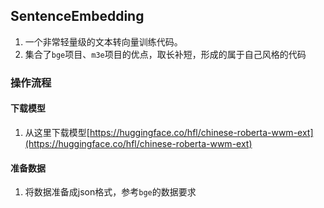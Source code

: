 ## SentenceEmbedding
1. 一个非常轻量级的文本转向量训练代码。
2. 集合了`bge`项目、`m3e`项目的优点，取长补短，形成的属于自己风格的代码



### 操作流程
#### 下载模型

1. 从这里下载模型[https://huggingface.co/hfl/chinese-roberta-wwm-ext](https://huggingface.co/hfl/chinese-roberta-wwm-ext)

#### 准备数据
1. 将数据准备成json格式，参考`bge`的数据要求